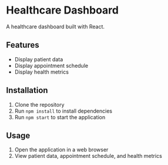 # Healthcare Dashboard

A healthcare dashboard built with React.

## Features

* Display patient data
* Display appointment schedule
* Display health metrics

## Installation

1. Clone the repository
2. Run `npm install` to install dependencies
3. Run `npm start` to start the application

## Usage

1. Open the application in a web browser
2. View patient data, appointment schedule, and health metrics